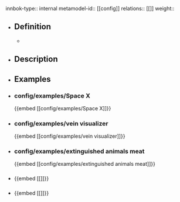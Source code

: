 innbok-type:: internal
metamodel-id:: [[config]]
relations:: [[]]
weight:: 

- ## Definition
  - 
- ## Description
- ## Examples
- ### config/examples/Space X
  {{embed [[config/examples/Space X]]}}
- ### config/examples/vein visualizer
  {{embed [[config/examples/vein visualizer]]}}
- ### config/examples/extinguished animals meat
  {{embed [[config/examples/extinguished animals meat]]}}
- ### 
  {{embed [[]]}}
- ### 
  {{embed [[]]}}


